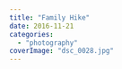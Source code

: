 ```yaml
---
title: "Family Hike"
date: 2016-11-21
categories: 
  - "photography"
coverImage: "dsc_0028.jpg"
---
```




